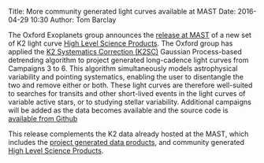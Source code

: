 Title: More community generated light curves available at MAST
Date: 2016-04-29 10:30
Author: Tom Barclay

The Oxford Exoplanets group announces the [release at MAST](https://archive.stsci.edu/prepds/k2sc/) of a new set of K2 light curve [High Level Science Products](http://archive.stsci.edu/k2/hlsps.html). The Oxford group has applied the [K2 Systematics Correction (K2SC)](http://adsabs.harvard.edu/doi/10.1093/mnras/stw706) Gaussian Process-based detrending algorithm to project generated long-cadence light curves from Campaigns 3 to 6. This algorithm simultaneously models astrophysical variability and pointing systematics, enabling the user to disentangle the two and remove either or both. These light curves are therefore well-suited to searches for transits and other short-lived events in the light curves of variable active stars, or to studying stellar variability. Additional campaigns will be added as the data becomes available and the source code is [available from Github](https://github.com/OxES/k2sc)

This release complements the K2 data already hosted at the MAST, which includes the [project generated data products](http://archive.stsci.edu/k2/), and community generated [High Level Science Products](http://archive.stsci.edu/k2/hlsps.html).
